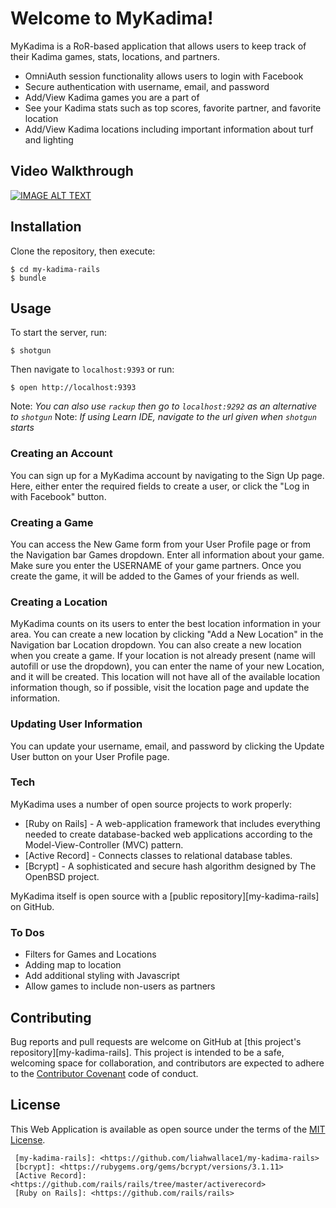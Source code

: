 # Welcome to MyKadima!

MyKadima is a RoR-based application that allows users to keep track of their Kadima games, stats, locations, and partners.

  - OmniAuth session functionality allows users to login with Facebook
  - Secure authentication with username, email, and password
  - Add/View Kadima games you are a part of
  - See your Kadima stats such as top scores, favorite partner, and favorite location
  - Add/View Kadima locations including important information about turf and lighting

## Video Walkthrough
  [![IMAGE ALT TEXT](http://i.imgur.com/uHsVlgW.png)](https://github.com/liahwallace1/my-kadima-rails "MyKadima Walkthrough")

## Installation
  Clone the repository, then execute:
  ```
  $ cd my-kadima-rails
  $ bundle
  ```

## Usage

  To start the server, run:
  ```
  $ shotgun
  ```
  Then navigate to ```localhost:9393``` or run:
  ```
  $ open http://localhost:9393
  ```
  Note: *You can also use ```rackup``` then go to ```localhost:9292``` as an alternative to ```shotgun```*
  Note: *If using Learn IDE, navigate to the url given when ```shotgun``` starts*

### Creating an Account

  You can sign up for a MyKadima account by navigating to the Sign Up page. Here, either enter the required fields to create a user, or click the "Log in with Facebook" button.

### Creating a Game

  You can access the New Game form from your User Profile page or from the Navigation bar Games dropdown. Enter all information about your game. Make sure you enter the USERNAME of your game partners. Once you create the game, it will be added to the Games of your friends as well.

### Creating a Location
  MyKadima counts on its users to enter the best location information in your area. You can create a new location by clicking "Add a New Location" in the Navigation bar Location dropdown. You can also create a new location when you create a game. If your location is not already present (name will autofill or use the dropdown), you can enter the name of your new Location, and it will be created. This location will not have all of the available location information though, so if possible, visit the location page and update the information.

### Updating User Information
  You can update your username, email, and password by clicking the Update User button on your User Profile page.


### Tech

  MyKadima uses a number of open source projects to work properly:
  * [Ruby on Rails] - A web-application framework that includes everything needed to create database-backed web applications according to the Model-View-Controller (MVC) pattern.
  * [Active Record] - Connects classes to relational database tables.
  * [Bcrypt] - A sophisticated and secure hash algorithm designed by The OpenBSD project.


  MyKadima itself is open source with a [public repository][my-kadima-rails]
   on GitHub.


### To Dos
   - Filters for Games and Locations
   - Adding map to location
   - Add additional styling with Javascript
   - Allow games to include non-users as partners

## Contributing

  Bug reports and pull requests are welcome on GitHub at [this project's repository][my-kadima-rails]. This project is intended to be a safe, welcoming space for collaboration, and contributors are expected to adhere to the [Contributor Covenant](http://contributor-covenant.org) code of conduct.

## License

  This Web Application is available as open source under the terms of the [MIT License](http://opensource.org/licenses/MIT).


     [my-kadima-rails]: <https://github.com/liahwallace1/my-kadima-rails>
     [bcrypt]: <https://rubygems.org/gems/bcrypt/versions/3.1.11>
     [Active Record]: <https://github.com/rails/rails/tree/master/activerecord>
     [Ruby on Rails]: <https://github.com/rails/rails>
